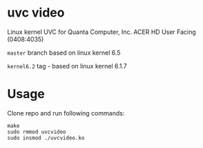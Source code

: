 # uvc video 
Linux kernel UVC for Quanta Computer, Inc. ACER HD User Facing (0408:4035)

`master` branch based on linux kernel 6.5

`kernel6.2` tag - based on linux kernel 6.1.7

# Usage

Clone repo and run following commands:

```
make
sudo rmmod uvcvideo
sudo insmod ./uvcvideo.ko
```
